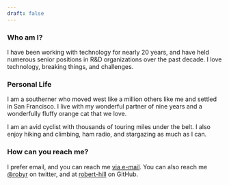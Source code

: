 ```yaml
---
draft: false
---
```

### Who am I?

I have been working with technology for nearly 20 years, and have held numerous senior positions in R&D organizations over the past decade. I love technology, breaking things, and challenges. 

### Personal Life

I am a southerner who moved west like a million others like me and settled in San Francisco. I live with my wonderful partner of nine years and a wonderfully fluffy orange cat that we love.

I am an avid cyclist with thousands of touring miles under the belt. I also enjoy hiking and climbing, ham radio, and stargazing as much as I can.
### How can you reach me?

I prefer email, and you can reach me [via e-mail](me@robertallenhill.com). You can also reach me [@robyr](https://twitter.com/robyr) on twitter, and at [robert-hill](https://github.com/robert-hill) on GitHub.
